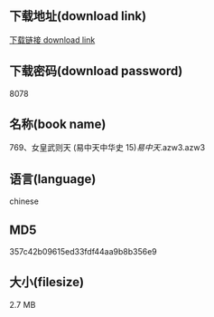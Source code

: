 ## 下载地址(download link)
[下载链接 download link](https://voluble-croquembouche-d321dc.netlify.app/?s=769%E3%80%81%E5%A5%B3%E7%9A%87%E6%AD%A6%E5%88%99%E5%A4%A9+%28%E6%98%93%E4%B8%AD%E5%A4%A9%E4%B8%AD%E5%8D%8E%E5%8F%B2+15%29_%E6%98%93%E4%B8%AD%E5%A4%A9_.azw3)

## 下载密码(download password)
8078

## 名称(book name)
769、女皇武则天 (易中天中华史 15)_易中天_.azw3.azw3

## 语言(language)
chinese

## MD5
357c42b09615ed33fdf44aa9b8b356e9

## 大小(filesize)
2.7 MB
